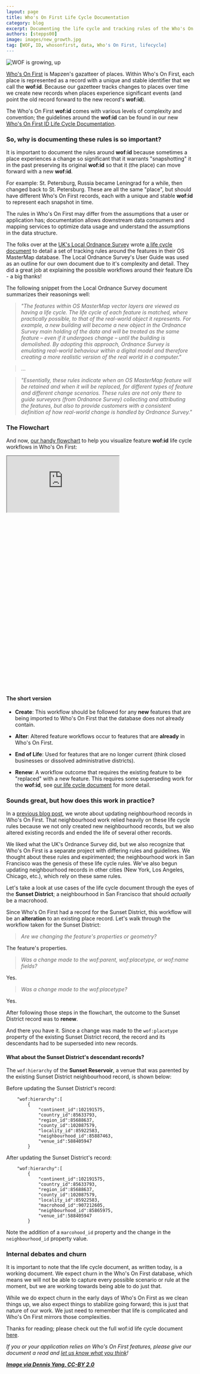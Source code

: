 ```yaml
---
layout: page
title: Who's On First Life Cycle Documentation
category: blog
excerpt: Documenting the life cycle and tracking rules of the Who's On First ID
authors: [stepps00]
image: images/new_growth.jpg
tag: [WOF, ID, whosonfirst, data, Who's On First, lifecycle]
---
```


![WOF is growing, up](images/new_growth.jpg)

[Who's On First](https://whosonfirst.mapzen.com) is Mapzen's gazatteer of places. Within Who's On First, each place is represented as a record with a unique and stable identifier that we call the **wof:id**. Because our gazetteer tracks changes to places over time we create new records when places experience significant events (and point the old record forward to the new record's **wof:id**).

The Who's On First **wof:id** comes with various levels of complexity and convention; the guidelines around the **wof:id** can be found in our new [Who's On First ID Life Cycle Documentation](https://github.com/whosonfirst/whosonfirst-cookbook/blob/master/definition/wof:id_lifecycle.md).

### So, why is documenting these rules is so important?

It is important to document the rules around **wof:id** because sometimes a place experiences a change so significant that it warrants "snapshotting" it in the past preserving its original **wof:id** so that it (the place) can move forward with a new **wof:id**.

For example: St. Petersburg, Russia became Leningrad for a while, then changed back to St. Petersburg. These are all the same "place", but should have different Who's On First records, each with a unique and stable **wof:id** to represent each snapshot in time.

The rules in Who's On First may differ from the assumptions that a user or application has; documentation allows downstream data consumers and mapping services to optimize data usage and understand the assumptions in the data structure.

The folks over at the [UK's Local Ordnance Survey](https://www.ordnancesurvey.co.uk/) wrote [a life cycle document](https://www.europa.uk.com/resources/os/os-mastermap-topography-layer-user-guide.pdf) to detail a set of tracking rules around the features in their OS MasterMap database. The Local Ordnance Survey's User Guide was used as an outline for our own document due to it's complexity and detail. They did a great job at explaining the possible workflows around their feature IDs - a big thanks!

The following snippet from the Local Ordnance Survey document summarizes their reasonings well:

>_"The features within OS MasterMap vector layers are viewed as having a life cycle. The life cycle of each feature is matched, where practically possible, to that of the real-world object it represents. For example, a new building will become a new object in the Ordnance Survey main holding of the data and will be treated as the same feature – even if it undergoes change – until the building is demolished. By adopting this approach, Ordnance Survey is emulating real-world behaviour within a digital model and therefore creating a more realistic version of the real world in a computer."_

>...

>_"Essentially, these rules indicate when an OS MasterMap feature will be retained and when it will be replaced, for different types of feature and different change scenarios. These rules are not only there to guide surveyors (from Ordnance Survey) collecting and attributing the features, but also to provide customers with a consistent definition of how real-world change is handled by Ordnance Survey."_

### The Flowchart

And now, [our handy flowchart](https://raw.githubusercontent.com/whosonfirst/whosonfirst-cookbook/master/_images/lifecycle_flowchart.png) to help you visualize feature **wof:id** life cycle workflows in Who's On First:

<div class="demo-wrapper" id="lifecycle" style="height: 620px;">
<iframe src="https://whosonfirst.github.io/whosonfirst-cookbook/wof-lifecycle-document/index.html"></iframe>
</div>

#### The short version

* **Create**: This workflow should be followed for any **new** features that are being imported to Who's On First that the database does not already contain.

* **Alter**: Altered feature workflows occur to features that are **already** in Who's On First.

* **End of Life**: Used for features that are no longer current (think closed businesses or dissolved administrative districts).

* **Renew**: A workflow outcome that requires the existing feature to be "replaced" with a new feature. This requires some superseding work for the **wof:id**, see [our life cycle document](https://github.com/whosonfirst/whosonfirst-cookbook/blob/master/definition/wof:id_lifecycle.md) for more detail.

### Sounds great, but how does this work in practice?

In a [previous blog post](https://mapzen.com/blog/sf-neighbourhood-updates/), we wrote about updating neighbourhood records in Who's On First. That neighbourhood work relied heavily on these life cycle rules because we not only created new neighbourhood records, but we also altered existing records and ended the life of several other records.

We liked what the UK's Ordnance Survey did, but we also recognize that Who's On First is a separate project with differing rules and guidelines. We thought about these rules and expirimented; the neighbourhood work in San Francisco was the genesis of these life cycle rules. We've also begun updating neighbourhood records in other cities (New York, Los Angeles, Chicago, etc.), which rely on these same rules.

Let's take a look at use cases of the life cycle document through the eyes of the **Sunset District**; a neighbourhood in San Francisco that should _actually_ be a macrohood.

Since Who's On First had a record for the Sunset District, this workflow will be an **alteration** to an existing place record. Let's walk through the workflow taken for the Sunset District:

> _Are we changing the feature's properties or geometry?_

The feature's properties.

> _Was a change made to the wof:parent, wof:placetype, or wof:name fields?_

Yes.

> _Was a change made to the wof:placetype?_

Yes.

After following those steps in the flowchart, the outcome to the Sunset District record was to **renew**.

And there you have it. Since a change was made to the `wof:placetype` property of the existing Sunset District record, the record and its descendants had to be superseded into new records.

#### What about the Sunset District's descendant records?

The `wof:hierarchy` of the **Sunset Reservoir**, a venue that was parented by the existing Sunset District neighbourhood record, is shown below:

Before updating the Sunset District's record:

```
    "wof:hierarchy":[
        {
            "continent_id":102191575,
            "country_id":85633793,
            "region_id":85688637,
            "county_id":102087579,
            "locality_id":85922583,
            "neighbourhood_id":85887463,
            "venue_id":588405947
        }
```
After updating the Sunset District's record:

```
    "wof:hierarchy":[
        {
            "continent_id":102191575,
            "country_id":85633793,
            "region_id":85688637,	    
            "county_id":102087579,
            "locality_id":85922583,
            "macrohood_id":907212605,
            "neighbourhood_id":85865975,
            "venue_id":588405947
        }
```

Note the addition of a `marcohood_id` property and the change in the `neighbourhood_id` property value.

### Internal debates and churn

It is important to note that the life cycle document, as written today, is a working document. We expect churn in the Who's On First database, which means we will not be able to capture every possible scenario or rule at the moment, but we are working towards being able to do just that.

While we do expect churn in the early days of Who's On First as we clean things up, we also expect things to stabilize going forward; this is just that nature of our work. We just need to remember that life is complicated and Who's On First mirrors those complexities.

Thanks for reading; please check out the full wof:id life cycle document [here](https://github.com/whosonfirst/whosonfirst-cookbook/blob/master/definition/wof:id_lifecycle.md).


_If you or your application relies on Who's On First features, please give our document a read and [let us know what you think](mailto:stephen.epps@mapzen.com)!_

**_[Image via Dennis Yang, CC-BY 2.0](https://flic.kr/p/4NLV2d)_**
